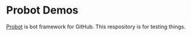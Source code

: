 # Probot Demos

[Probot](https://github.com/probot/probot) is bot framework for GitHub. This respository is for testing things.
